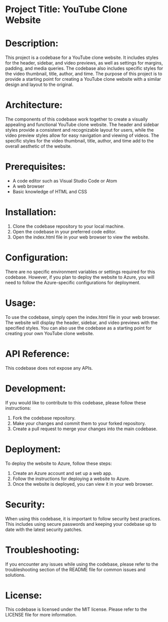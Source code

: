 
# Project Title: YouTube Clone Website

# Description:
This project is a codebase for a YouTube clone website. It includes styles for the header, sidebar, and video previews, as well as settings for margins, padding, and media queries. The codebase also includes specific styles for the video thumbnail, title, author, and time. The purpose of this project is to provide a starting point for creating a YouTube clone website with a similar design and layout to the original.

# Architecture:
The components of this codebase work together to create a visually appealing and functional YouTube clone website. The header and sidebar styles provide a consistent and recognizable layout for users, while the video preview styles allow for easy navigation and viewing of videos. The specific styles for the video thumbnail, title, author, and time add to the overall aesthetic of the website.

# Prerequisites:
- A code editor such as Visual Studio Code or Atom
- A web browser
- Basic knowledge of HTML and CSS

# Installation:
1. Clone the codebase repository to your local machine.
2. Open the codebase in your preferred code editor.
3. Open the index.html file in your web browser to view the website.

# Configuration:
There are no specific environment variables or settings required for this codebase. However, if you plan to deploy the website to Azure, you will need to follow the Azure-specific configurations for deployment.

# Usage:
To use the codebase, simply open the index.html file in your web browser. The website will display the header, sidebar, and video previews with the specified styles. You can also use the codebase as a starting point for creating your own YouTube clone website.

# API Reference:
This codebase does not expose any APIs.

# Development:
If you would like to contribute to this codebase, please follow these instructions:
1. Fork the codebase repository.
2. Make your changes and commit them to your forked repository.
3. Create a pull request to merge your changes into the main codebase.

# Deployment:
To deploy the website to Azure, follow these steps:
1. Create an Azure account and set up a web app.
2. Follow the instructions for deploying a website to Azure.
3. Once the website is deployed, you can view it in your web browser.

# Security:
When using this codebase, it is important to follow security best practices. This includes using secure passwords and keeping your codebase up to date with the latest security patches.

# Troubleshooting:
If you encounter any issues while using the codebase, please refer to the troubleshooting section of the README file for common issues and solutions.

# License:
This codebase is licensed under the MIT license. Please refer to the LICENSE file for more information.